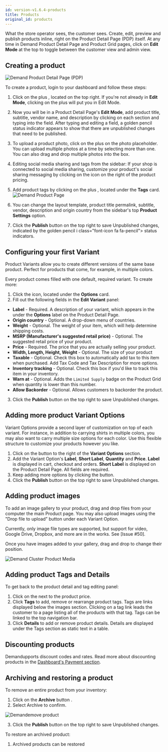 ```yaml
---
id: version-v1.6.4-products
title: Products
original_id: products
---
```

    
What the store operator sees, the customer sees. Create, edit, preview and publish products inline, right on the Product Detail Page (PDP) itself. At any time in Demand Product Detail Page and Product Grid pages, click on **Edit Mode** at the top to toggle between the customer view and admin view.

## Creating a product

![](/assets/admin-product-details-page.png "Demand Product Detail Page (PDP)")

To create a product, login to your dashboard and follow these steps:

1. Click on the plus <i class="font-icon fa fa-plus"></i>, located on the top right. If you're not already in **Edit Mode**, clicking on the plus will put you in Edit Mode.

2. Now you will be in a Product Detail Page's **Edit Mode**, add product title, subtitle, vendor name, and description by clicking on each section and typing into the field. After typing and editing a field, a golden pencil <i class="font-icon fa fa-pencil"></i> status indicator appears to show that there are unpublished changes that need to be published.

3. To upload a product photo, click on the plus <i class="font-icon fa fa-plus"></i> on the photo placeholder. You can upload multiple photos at a time by selecting more than one. You can also drag and drop multiple photos into the box.

4. Editing social media sharing and tags from the sidebar: If your shop is connected to social media sharing, customize your product's social sharing messaging by clicking on the <i class="font-icon fa fa-pencil"></i> icon on the right of the product pricing.

5. Add product tags by clicking on the plus <i class="font-icon fa fa-plus"></i>, located under the **Tags** card.
![](/assets/admin-product-details-tag.png "Demand Product Page")

6. You can change the layout template, product title permalink, subtitle, vendor, description and origin country from the sidebar's top **Product Settings** option.

7. Click the **Publish** button on the top right to save Unpublished changes, indicated by the golden pencil i class="font-icon fa fa-pencil"> status indicators.

## Configuring your first Variant

Product Variants allow you to create different versions of the same base product. Perfect for products that come, for example, in multiple colors.

Every product comes filled with one default, required variant. To create more:
1. Click the <i class="font-icon fa fa-pencil"></i> icon, located under the **Options** card.
2. Fill out the following fields in the **Edit Variant** panel:
- **Label** - Required. A description of your variant, which appears in the under the **Options** label on the Product Detail Page.
- **Origin country** - Optional. A drop-down menu of countries.
- **Weight** - Optional. The weight of your item, which will help determine shipping costs.
- **MSRP (Manufacturer's suggested retail price)** - Optional. The suggested retail price of your product.
- **Price** - Required. The price that you are actually selling your product.
- **Width, Length, Height, Weight** - Optional. The size of your product
- **Taxable** - Optional. Check this box to automatically add tax to this item when purchased. Add Tax Code and Tax Description for more options.
- **Inventory tracking** - Optional. Check this box if you'd like to track this item in your inventory.
- **Warn at** - Optional. Adds the `Limited Supply` badge on the Product Grid when quantity is lower than this number.
- **Allow Backorder** - Optional. Allows customers to backorder the product.

3. Click the **Publish** button on the top right to save Unpublished changes.

## Adding more product Variant Options

Variant Options provide a second layer of customization on top of each variant. For instance, in addition to carrying shirts in multiple colors, you may also want to carry multiple size options for each color. Use this flexible structure to customize your products however you like.

1. Click on the <i class="font-icon fa fa-plus"></i> button to the right of the **Variant Options** section.
2. Add the Variant Option's **Label**, **Short Label**, **Quantity** and **Price**. **Label** is displayed in cart, checkout and orders. **Short Label** is displayed on the Product Detail Page. All fields are required.
3. Keep adding more options by clicking the <i class="font-icon fa fa-plus"></i> button.
4. Click the **Publish** button on the top right to save Unpublished changes.

## Adding product images

To add an image gallery to your product, drag and drop files from your computer the main Product page. You may also upload images using the "Drop file to upload” button under each Variant Option.

Currently, only image file types are supported, but support for video, Google Drive, Dropbox, and more are in the works. See [Issue #50].

Once you have images added to your gallery, drag and drop to change their position.

![](/assets/admin-product-variant-3.png "Demand Cluster Product Media")

## Adding product Tags and Details

To get back to the product detail and tag editing panel:

1. Click on the <i class="font-icon fa fa-pencil"></i> next to the product price.
2. Click **Tags** to add, remove or rearrange product tags. Tags are links displayed below the images section. Clicking on a tag link leads the customer to a page listing all of the products with that tag. Tags can be linked to the top navigation bar.
3. Click **Details** to add or remove product details. Details are displayed under the Tags section as static text in a table.

## Discounting products

Demandupports discount codes and rates. Read more about discounting products in the [Dashboard's Payment section](payments-discounts.md).

## Archiving and restoring a product

To remove an entire product from your inventory:

1. Click on the **Archive** button <i class="rui font-icon fa fa-archive"></i>.
2. Select Archive to confirm.

![](/assets/admin-product-delete.png "Demandemove product")

3. Click the **Publish** button on the top right to save Unpublished changes.

To restore an archived product:

1. Archived products can be restored
